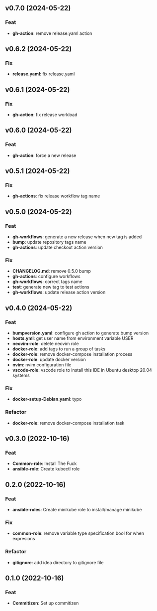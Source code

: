 ## v0.7.0 (2024-05-22)

### Feat

- **gh-action**: remove release.yaml action

## v0.6.2 (2024-05-22)

### Fix

- **release.yaml**: fix release.yaml

## v0.6.1 (2024-05-22)

### Fix

- **gh-action**: fix release workload

## v0.6.0 (2024-05-22)

### Feat

- **gh-action**: force a new release

## v0.5.1 (2024-05-22)

### Fix

- **gh-actions**: fix release workflow tag name

## v0.5.0 (2024-05-22)

### Feat

- **gh-workflows**: generate a new release when new tag is added
- **bump**: update repository tags name
- **gh-actions**: update checkout action version

### Fix

- **CHANGELOG.md**: remove 0.5.0 bump
- **gh-actions**: configure workflows
- **gh-workflows**: correct tags name
- **test**: generate new tag to test actions
- **gh-workflows**: update release action version

## v0.4.0 (2024-05-22)

### Feat

- **bumpversion.yaml**: configure gh action to generate bump version
- **hosts.yml**: get user name from environment variable USER
- **neovim-role**: delete neovim role
- **docker-role**: add tags to run a group of tasks
- **docker-role**: remove docker-compose installation process
- **docker-role**: update docker version
- **nvim**: nvim configuration file
- **vscode-role**: vscode role to install this IDE in Ubuntu desktop 20.04 systems

### Fix

- **docker-setup-Debian.yaml**: typo

### Refactor

- **docker-role**: remove docker-compose installation task

## v0.3.0 (2022-10-16)

### Feat

- **Common-role**: Install The Fuck
- **ansible-role**: Create kubectl role

## 0.2.0 (2022-10-16)

### Feat

- **ansible-roles**: Create minikube role to install/manage minikube

### Fix

- **common-role**: remove variable type specification bool for when expresions

### Refactor

- **gitignore**: add idea directory to gitignore file

## 0.1.0 (2022-10-16)

### Feat

- **Commitizen**: Set up commitizen
